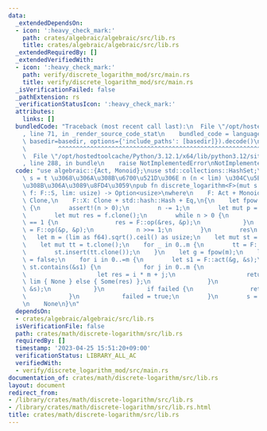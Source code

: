 ```yaml
---
data:
  _extendedDependsOn:
  - icon: ':heavy_check_mark:'
    path: crates/algebraic/algebraic/src/lib.rs
    title: crates/algebraic/algebraic/src/lib.rs
  _extendedRequiredBy: []
  _extendedVerifiedWith:
  - icon: ':heavy_check_mark:'
    path: verify/discrete_logarithm_mod/src/main.rs
    title: verify/discrete_logarithm_mod/src/main.rs
  _isVerificationFailed: false
  _pathExtension: rs
  _verificationStatusIcon: ':heavy_check_mark:'
  attributes:
    links: []
  bundledCode: "Traceback (most recent call last):\n  File \"/opt/hostedtoolcache/Python/3.12.1/x64/lib/python3.12/site-packages/onlinejudge_verify/documentation/build.py\"\
    , line 71, in _render_source_code_stat\n    bundled_code = language.bundle(stat.path,\
    \ basedir=basedir, options={'include_paths': [basedir]}).decode()\n          \
    \         ^^^^^^^^^^^^^^^^^^^^^^^^^^^^^^^^^^^^^^^^^^^^^^^^^^^^^^^^^^^^^^^^^^^^^^^^^^^^^^^^^\n\
    \  File \"/opt/hostedtoolcache/Python/3.12.1/x64/lib/python3.12/site-packages/onlinejudge_verify/languages/rust.py\"\
    , line 288, in bundle\n    raise NotImplementedError\nNotImplementedError\n"
  code: "use algebraic::{Act, Monoid};\nuse std::collections::HashSet;\n\n/// f^n\
    \ s = t \u3068\u306A\u308B\u6700\u521D\u306E n (n < lim) \u304C\u5B58\u5728\u3059\
    \u308B\u306A\u3089\u8FD4\u3059\npub fn discrete_logarithm<F>(mut s: F::X, t: F::X,\
    \ f: F::S, lim: usize) -> Option<usize>\nwhere\n    F: Act + Monoid,\n    F::S:\
    \ Clone,\n    F::X: Clone + std::hash::Hash + Eq,\n{\n    let fpow = |mut n: usize|\
    \ {\n        assert!(n > 0);\n        n -= 1;\n        let mut p = f.clone();\n\
    \        let mut res = f.clone();\n        while n > 0 {\n            if n & 1\
    \ == 1 {\n                res = F::op(&res, &p);\n            }\n            p\
    \ = F::op(&p, &p);\n            n >>= 1;\n        }\n        res\n    };\n\n \
    \   let m = (lim as f64).sqrt().ceil() as usize;\n    let mut st = HashSet::new();\n\
    \    let mut tt = t.clone();\n    for _ in 0..m {\n        tt = F::act(&f, &tt);\n\
    \        st.insert(tt.clone());\n    }\n    let g = fpow(m);\n    let mut failed\
    \ = false;\n    for i in 0..=m {\n        let s1 = F::act(&g, &s);\n        if\
    \ st.contains(&s1) {\n            for j in 0..m {\n                if s == t {\n\
    \                    let res = i * m + j;\n                    return if res >=\
    \ lim { None } else { Some(res) };\n                }\n                s = F::act(&f,\
    \ &s);\n            }\n            if failed {\n                return None;\n\
    \            }\n            failed = true;\n        }\n        s = s1;\n    }\n\
    \n    None\n}\n"
  dependsOn:
  - crates/algebraic/algebraic/src/lib.rs
  isVerificationFile: false
  path: crates/math/discrete-logarithm/src/lib.rs
  requiredBy: []
  timestamp: '2023-04-25 15:51:20+09:00'
  verificationStatus: LIBRARY_ALL_AC
  verifiedWith:
  - verify/discrete_logarithm_mod/src/main.rs
documentation_of: crates/math/discrete-logarithm/src/lib.rs
layout: document
redirect_from:
- /library/crates/math/discrete-logarithm/src/lib.rs
- /library/crates/math/discrete-logarithm/src/lib.rs.html
title: crates/math/discrete-logarithm/src/lib.rs
---
```

